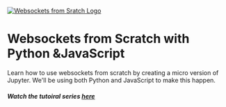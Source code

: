 [![Websockets from Sratch Logo](https://static.codingforentrepreneurs.com/media/projects/websockets-scratch-python-javascript/images/share/Websockets_from_Scratch_in_Python.jpg)](https://www.codingforentrepreneurs.com/projects/websockets-scratch-python-javascript)

# Websockets from Scratch with Python &JavaScript

Learn how to use websockets from scratch by creating a micro version of Jupyter. We'll be using both Python and JavaScript to make this happen.


##### Watch the tutoiral series [here](https://www.codingforentrepreneurs.com/projects/websockets-scratch-python-javascript)
